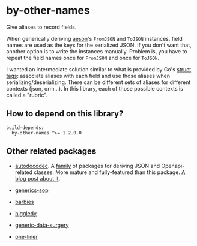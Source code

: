 # by-other-names

Give aliases to record fields.

When generically deriving [aeson](http://hackage.haskell.org/package/aeson)'s
`FromJSON` and `ToJSON` instances, field names are used as the keys for the
serialized JSON. If you don't want that, another option is to write the
instances manually. Problem is, you have to repeat the field names once for
`FromJSON` and once for `ToJSON`.

I wanted an intermediate solution similar to what is provided by Go's [struct
tags](https://www.digitalocean.com/community/tutorials/how-to-use-struct-tags-in-go):
associate aliases with each field and use those aliases when
serializing/deserializing. There can be different sets of aliases for different
contexts (json, orm...). In this library, each of those possible contexts is
called a "rubric".

## How to depend on this library?

```
build-depends:
  by-other-names ^>= 1.2.0.0
```
## Other related packages

- [autodocodec](https://hackage.haskell.org/package/autodocodec). A [family](https://github.com/NorfairKing/autodocodec#readme) of packages for deriving JSON and Openapi-related classes. More mature and fully-featured than this package. [A blog post about it](https://www.dylanamartin.com/2022/11/08/improving-the-aeson-experience.html).

- [generics-sop](https://hackage.haskell.org/package/generics-sop)

- [barbies](https://hackage.haskell.org/package/barbies)

- [higgledy](https://hackage.haskell.org/package/higgledy)

- [generic-data-surgery](https://hackage.haskell.org/package/generic-data-surgery)

- [one-liner](https://hackage.haskell.org/package/one-liner)
